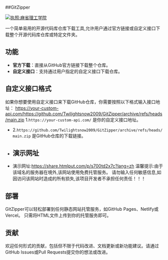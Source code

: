 ##GitZipper

[![执照:麻省理工学院](https://img.shields.io/badge/License-MIT-yellow.svg)](https://opensource.org/licenses/MIT)

一个简单易用的开源代码库仓库下载工具,允许用户通过官方链接或自定义接口下载整个开源代码库仓库或特定文件夹。

## 功能

- **官方下载**：直接从GitHub官方链接下载整个仓库。
- **自定义接口**：支持通过用户指定的自定义接口下载仓库。

## 自定义接口格式

如果你想要使用自定义接口来下载GitHub仓库，你需要按照以下格式输入接口地址：
https://your-custom-api.com/https://github.com/Twilightsnow2009/GitZipper/archive/refs/heads/main.zip
1.`https://your-custom-api.com/` 是你的自定义接口地址。
- 2.`https://github.com/Twilightsnow2009/GitZipper/archive/refs/heads/main.zip` 是GitHub仓库的下载链接。
- ## 演示网址
- 演示网址:https://share.htmlput.com/p/s700td2x7c?lang=zh 温馨提示:由于该域名的服务器在境外,该网站使用免费托管服务。 请勿输入任何敏感信息,如因访问该网站时造成的所有损失,该项目开发者不承担任何责任！！！

## 部署

GitZipper可以轻松部署到任何静态网站托管服务，如GitHub Pages、Netlify或Vercel。
只需将HTML文件上传到你的托管服务即可。

## 贡献

欢迎任何形式的贡献，包括但不限于代码改进、文档更新或新功能建议。请通过GitHub Issues或Pull Requests提交你的想法或改进。
